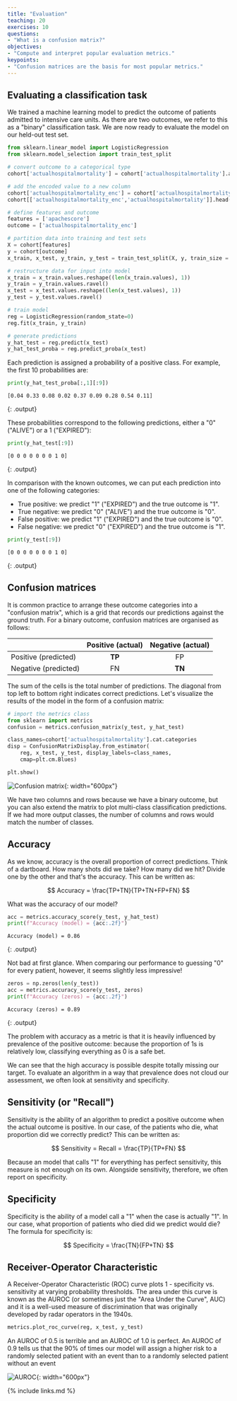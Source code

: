 ```yaml
---
title: "Evaluation"
teaching: 20
exercises: 10
questions:
- "What is a confusion matrix?"
objectives:
- "Compute and interpret popular evaluation metrics."
keypoints:
- "Confusion matrices are the basis for most popular metrics."
---
```


## Evaluating a classification task

We trained a machine learning model to predict the outcome of patients admitted to intensive care units. As there are two outcomes, we refer to this as a "binary" classification task. We are now ready to evaluate the model on our held-out test set. 

```python
from sklearn.linear_model import LogisticRegression
from sklearn.model_selection import train_test_split

# convert outcome to a categorical type
cohort['actualhospitalmortality'] = cohort['actualhospitalmortality'].astype('category')

# add the encoded value to a new column
cohort['actualhospitalmortality_enc'] = cohort['actualhospitalmortality'].cat.codes
cohort[['actualhospitalmortality_enc','actualhospitalmortality']].head()

# define features and outcome
features = ['apachescore']
outcome = ['actualhospitalmortality_enc']

# partition data into training and test sets
X = cohort[features]
y = cohort[outcome]
x_train, x_test, y_train, y_test = train_test_split(X, y, train_size = 0.7, random_state =  42)

# restructure data for input into model
x_train = x_train.values.reshape((len(x_train.values), 1))
y_train = y_train.values.ravel()
x_test = x_test.values.reshape((len(x_test.values), 1))
y_test = y_test.values.ravel()

# train model
reg = LogisticRegression(random_state=0)
reg.fit(x_train, y_train)

# generate predictions
y_hat_test = reg.predict(x_test)
y_hat_test_proba = reg.predict_proba(x_test)
```

Each prediction is assigned a probability of a positive class. For example, the first 10 probabilities are:

```python
print(y_hat_test_proba[:,1][:9])
```

```
[0.04 0.33 0.08 0.02 0.37 0.09 0.28 0.54 0.11]
```
{: .output}

These probabilities correspond to the following predictions, either a "0" ("ALIVE") or a 1 ("EXPIRED"):

```python
print(y_hat_test[:9])
```

```
[0 0 0 0 0 0 0 1 0]
```
{: .output}

In comparison with the known outcomes, we can put each prediction into one of the following categories:

- True positive: we predict "1" ("EXPIRED") and the true outcome is "1".
- True negative: we predict "0" ("ALIVE") and the true outcome is "0".
- False positive: we predict "1" ("EXPIRED") and the true outcome is "0".
- False negative: we predict "0" ("EXPIRED") and the true outcome is "1".

```python
print(y_test[:9])
```

```
[0 0 0 0 0 0 0 1 0]
```
{: .output}

## Confusion matrices

It is common practice to arrange these outcome categories into a "confusion matrix", which is a grid that records our predictions against the ground truth. For a binary outcome, confusion matrices are organised as follows:

|                        | Positive (actual)   | Negative  (actual)   |
| :---                   |    :----:           |          :----:      |
| Positive (predicted)   | **TP**              | FP                   |
| Negative (predicted)   | FN                  | **TN**               |

The sum of the cells is the total number of predictions. The diagonal from top left to bottom right indicates correct predictions. Let's visualize the results of the model in the form of a confusion matrix:

```python
# import the metrics class
from sklearn import metrics
confusion = metrics.confusion_matrix(y_test, y_hat_test)

class_names=cohort['actualhospitalmortality'].cat.categories
disp = ConfusionMatrixDisplay.from_estimator(
    reg, x_test, y_test, display_labels=class_names,
    cmap=plt.cm.Blues)

plt.show()
```

![Confusion matrix](../fig/section7-fig1.png){: width="600px"}

We have two columns and rows because we have a binary outcome, but you can also extend the matrix to plot multi-class classification predictions. If we had more output classes, the number of columns and rows would match the number of classes.

## Accuracy

As we know, accuracy is the overall proportion of correct predictions. Think of a dartboard. How many shots did we take? How many did we hit? Divide one by the other and that's the accuracy. This can be written as:

$$
Accuracy = \frac{TP+TN}{TP+TN+FP+FN}
$$

What was the accuracy of our model? 

```python
acc = metrics.accuracy_score(y_test, y_hat_test)
print(f"Accuracy (model) = {acc:.2f}")
```

```
Accuracy (model) = 0.86
```
{: .output}

Not bad at first glance. When comparing our performance to guessing "0" for every patient, however, it seems slightly less impressive!

```python
zeros = np.zeros(len(y_test))
acc = metrics.accuracy_score(y_test, zeros)
print(f"Accuracy (zeros) = {acc:.2f}")
```

```
Accuracy (zeros) = 0.89
```
{: .output}

The problem with accuracy as a metric is that it is heavily influenced by prevalence of the positive outcome: because the proportion of 1s is relatively low, classifying everything as 0 is a safe bet.

We can see that the high accuracy is possible despite totally missing our target. To evaluate an algorithm in a way that prevalence does not cloud our assessment, we often look at sensitivity and specificity. 

## Sensitivity (or "Recall")

Sensitivity is the ability of an algorithm to predict a positive outcome when the actual outcome is positive. In our case, of the patients who die, what proportion did we correctly predict? This can be written as:

$$
Sensitivity = Recall = \frac{TP}{TP+FN}
$$

Because an model that calls "1" for everything has perfect sensitivity, this measure is not enough on its own. Alongside sensitivity, therefore, we often report on specificity.

## Specificity

Specificity is the ability of a model call a "1" when the case is actually "1". In our case, what proportion of patients who died did we predict would die? The formula for specificity is:

$$
Specificity = \frac{TN}{FP+TN}
$$

## Receiver-Operator Characteristic

A Receiver-Operator Characteristic (ROC) curve plots 1 - specificity vs. sensitivity at varying probability thresholds. The area under this curve is known as the AUROC (or sometimes just the "Area Under the Curve", AUC) and it is a well-used measure of discrimination that was originally developed by radar operators in the 1940s.

```python
metrics.plot_roc_curve(reg, x_test, y_test)
```

An AUROC of 0.5 is terrible and an AUROC of 1.0 is perfect. An AUROC of 0.9 tells us that the 90% of times our model will assign a higher risk to a randomly selected patient with an event than to a randomly selected patient without an event

![AUROC](../fig/section7-fig3.jpg){: width="600px"}

{% include links.md %}